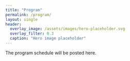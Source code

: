 ```yaml
---
title: "Program"
permalink: /program/
layout: single
header:
  overlay_image: /assets/images/hero-placeholder.svg
  overlay_filter: 0.3
  caption: "Hero image placeholder"
---
```


The program schedule will be posted here.
